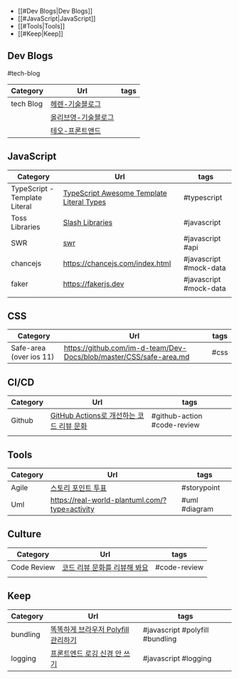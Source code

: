 - [[#Dev Blogs|Dev Blogs]]
- [[#JavaScript|JavaScript]]
- [[#Tools|Tools]]
- [[#Keep|Keep]]

## Dev Blogs

#tech-blog

| Category  | Url                                                | tags |
| --------- | -------------------------------------------------- | ---- |
| tech Blog | [헤렌-기술블로그](https://techblog.herrencorp.com) |      |
|           | [올리브영-기술블로그](https://oliveyoung.tech)     |      |
|           | [테오-프론트앤드](https://velog.io/@teo/posts)     |      |

## JavaScript

| Category                      | Url                                                                                                      | tags                   |
| ----------------------------- | -------------------------------------------------------------------------------------------------------- | ---------------------- |
| TypeScript - Template Literal | [TypeScript Awesome Template Literal Types](https://github.com/ghoullier/awesome-template-literal-types) | #typescript            |
| Toss Libraries                | [Slash Libraries](https://slash.page)                                                                    | #javascript            |
| SWR                           | [swr](https://swr.vercel.app/docs/advanced/understanding)                                                | #javascript #api       |
| chancejs                      | https://chancejs.com/index.html                                                                          | #javascript #mock-data |
| faker                         | https://fakerjs.dev                                                                                      | #javascript #mock-data |
|                               |                                                                                                          |                        |

## CSS

| Category                | Url                                                                | tags |
| ----------------------- | ------------------------------------------------------------------ | ---- |
| Safe-area (over ios 11) | https://github.com/im-d-team/Dev-Docs/blob/master/CSS/safe-area.md | #css |

## CI/CD

| Category | Url                                                                         | tags                        |
| -------- | --------------------------------------------------------------------------- | --------------------------- |
| Github   | [GitHub Actions로 개선하는 코드 리뷰 문화](https://toss.tech/article/25431) | #github-action #code-review |
|          |                                                                             |                             |

## Tools

| Category | Url                                               | tags          |
| -------- | ------------------------------------------------- | ------------- |
| Agile    | [스토리 포인트 투표](https://poinz.herokuapp.com) | #storypoint   |
| Uml      | https://real-world-plantuml.com/?type=activity    | #uml #diagram |

## Culture

| Category    | Url                                                                                                  | tags         |
| ----------- | ---------------------------------------------------------------------------------------------------- | ------------ |
| Code Review | [코드 리뷰 문화를 리뷰해 봐요](https://techblog.herrencorp.com/944b4da4-a0e1-434c-af53-83b38c09a1a5) | #code-review |
|             |                                                                                                      |              |

## Keep

| Category | Url                                                                              | tags                            |
| -------- | -------------------------------------------------------------------------------- | ------------------------------- |
| bundling | [똑똑하게 브라우저 Polyfill 관리하기](https://toss.tech/article/smart-polyfills) | #javascript #polyfill #bundling |
| logging  | [프론트엔드 로깅 신경 안 쓰기](https://toss.tech/article/engineering-note-5)     | #javascript #logging            |

